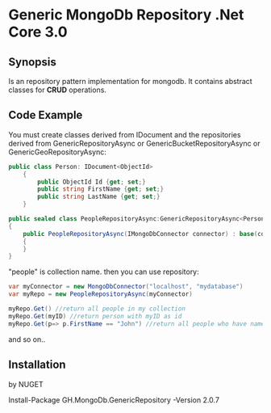 # Generic MongoDb Repository .Net Core 3.0

## Synopsis

Is an repository pattern implementation for mongodb.
It contains abstract classes for __CRUD__ operations.

## Code Example

You must create classes derived from IDocument and the repositories derived from GenericRepositoryAsync or GenericBucketRepositoryAsync or GenericGeoRepositoryAsync:

```cs
public class Person: IDocument<ObjectId>
    {
	    public ObjectId Id {get; set;}
	    public string FirstName {get; set;}
	    public string LastName {get; set;}
    }

public sealed class PeopleRepositoryAsync:GenericRepositoryAsync<Person, ObjectId>
{
    public PeopleRepositoryAsync(IMongoDbConnector connector) : base(connector, "people")
    {
    }
}
```
"people" is collection name.
then you can use repository:

```cs
var myConnector = new MongoDbConnector("localhost", "mydatabase")
var myRepo = new PeopleRepositoryAsync(myConnector)

myRepo.Get() //return all people in my collection 
myRepo.Get(myID) //return person with myID as id
myRepo.Get(p=> p.FirstName == "John") //return all people who have name john
```

and so on..

## Installation

by NUGET

Install-Package GH.MongoDb.GenericRepository -Version 2.0.7
